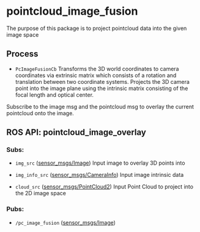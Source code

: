 # pointcloud_image_fusion
The purpose of this package is to project pointcloud data into the given image space

## Process
* `PcImageFusionCb`
Transforms the 3D world coordinates to camera coordinates via extrinsic matrix which consists of a rotation and translation between two coordinate systems. Projects the 3D camera point into the image plane using the intrinsic matrix consisting of the focal length and optical center. 

Subscribe to the image msg and the pointcloud msg to overlay the current pointcloud onto the image. 

## ROS API: pointcloud_image_overlay

### Subs:
* `img_src` ([sensor_msgs/Image](http://docs.ros.org/en/noetic/api/sensor_msgs/html/msg/Image.html))
Input image to overlay 3D points into

* `img_info_src` ([sensor_msgs/CameraInfo](http://docs.ros.org/en/noetic/api/sensor_msgs/html/msg/CameraInfo.html))
Input image intrinsic data

* `cloud_src` ([sensor_msgs/PointCloud2](http://docs.ros.org/en/noetic/api/sensor_msgs/html/msg/PointCloud2.html))
Input Point Cloud to project into the 2D image space

### Pubs:
* `/pc_image_fusion` ([sensor_msgs/Image](http://docs.ros.org/en/noetic/api/sensor_msgs/html/msg/Image.html))
